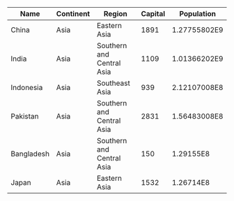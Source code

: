 | Name | Continent | Region | Capital | Population | 
| --- | --- | --- | --- | --- |
| China | Asia | Eastern Asia | 1891 | 1.27755802E9 |
| India | Asia | Southern and Central Asia | 1109 | 1.01366202E9 |
| Indonesia | Asia | Southeast Asia | 939 | 2.12107008E8 |
| Pakistan | Asia | Southern and Central Asia | 2831 | 1.56483008E8 |
| Bangladesh | Asia | Southern and Central Asia | 150 | 1.29155E8 |
| Japan | Asia | Eastern Asia | 1532 | 1.26714E8 |
